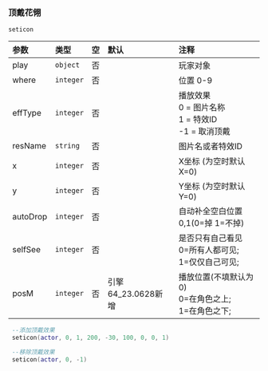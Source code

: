 ### 顶戴花翎
`seticon`

| 参数     | 类型      | 空   | 默认               | 注释                                                    |
| :------- | :-------- | :--- | :----------------- | :------------------------------------------------------ |
| play     | `object`  | 否   |                    | 玩家对象                                                |
| where    | `integer` | 否   |                    | 位置 0-9                                                |
| effType  | `integer` | 否   |                    | 播放效果<br />0 = 图片名称<br />1 = 特效ID<br />-1 = 取消顶戴 |
| resName  | `string`  | 否   |                    | 图片名或者特效ID                                        |
| x        | `integer` | 否   |                    | X坐标 (为空时默认X=0)                                   |
| y        | `integer` | 否   |                    | Y坐标 (为空时默认Y=0)                                   |
| autoDrop | `integer` | 否   |                    | 自动补全空白位置0,1(0=掉 1=不掉)                        |
| selfSee  | `integer` | 否   |                    | 是否只有自己看见<br />0=所有人都可见;<br />1=仅仅自己可见;  |
| posM     | `integer` | 否   | 引擎64_23.0628新增 | 播放位置(不填默认为0)<br />0=在角色之上;<br />1=在角色之下; |
```lua
 --添加顶戴效果
 seticon(actor, 0, 1, 200, -30, 100, 0, 0, 1)

 --移除顶戴效果
 seticon(actor, 0, -1)
```

